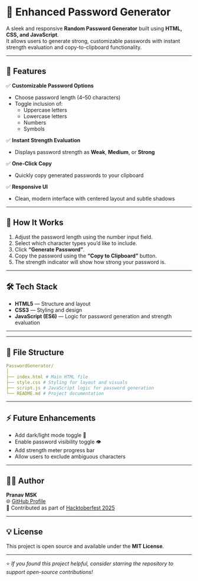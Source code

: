 # 🔐 Enhanced Password Generator

A sleek and responsive **Random Password Generator** built using **HTML, CSS, and JavaScript**.  
It allows users to generate strong, customizable passwords with instant strength evaluation and copy-to-clipboard functionality.

---

## 🚀 Features

✅ **Customizable Password Options**
- Choose password length (4–50 characters)
- Toggle inclusion of:
  - Uppercase letters
  - Lowercase letters
  - Numbers
  - Symbols

✅ **Instant Strength Evaluation**
- Displays password strength as **Weak**, **Medium**, or **Strong**

✅ **One-Click Copy**
- Quickly copy generated passwords to your clipboard

✅ **Responsive UI**
- Clean, modern interface with centered layout and subtle shadows

---

## 🧠 How It Works

1. Adjust the password length using the number input field.
2. Select which character types you’d like to include.
3. Click **“Generate Password”**.
4. Copy the password using the **“Copy to Clipboard”** button.
5. The strength indicator will show how strong your password is.

---

## 🛠️ Tech Stack

- **HTML5** — Structure and layout  
- **CSS3** — Styling and design  
- **JavaScript (ES6)** — Logic for password generation and strength evaluation  

---


---

## 🧩 File Structure
```yaml
PasswordGenerator/
│
├── index.html # Main HTML file
├── style.css # Styling for layout and visuals
├── script.js # JavaScript logic for password generation
└── README.md # Project documentation
```


---

## ⚡ Future Enhancements

- Add dark/light mode toggle 🌙
- Enable password visibility toggle 👁️
- Add strength meter progress bar
- Allow users to exclude ambiguous characters

---

## 🧑‍💻 Author

**Pranav MSK**  
🌐 [GitHub Profile](https://github.com/Pranav-MSK)  
🎯 Contributed as part of [Hacktoberfest 2025](https://github.com/fineanmol/Hacktoberfest2025)

---

## 💡 License

This project is open source and available under the **MIT License**.

---

⭐ *If you found this project helpful, consider starring the repository to support open-source contributions!*
